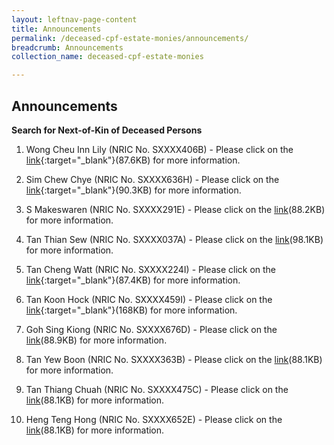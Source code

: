 ```yaml
---
layout: leftnav-page-content
title: Announcements
permalink: /deceased-cpf-estate-monies/announcements/
breadcrumb: Announcements
collection_name: deceased-cpf-estate-monies

---
```


Announcements
---
**Search for Next-of-Kin of Deceased Persons**<br>

1) Wong Cheu Inn Lily (NRIC No. SXXXX406B)  - Please click on the [link](/files/AdvT1026-2017.pdf){:target="_blank"}(87.6KB) for more information.

2) Sim Chew Chye (NRIC No. SXXXX636H) - Please click on the [link](/files/page1.pdf){:target="_blank"}(90.3KB) for more information.

3) S Makeswaren (NRIC No. SXXXX291E) - Please click on the [link](/files/AdvnoticeT6434-2018.pdf)(88.2KB) for more information.

4) Tan Thian Sew (NRIC No. SXXXX037A) - Please click on the [link](/files/AdvT621-2018.pdf)(98.1KB) for more information.

5) Tan Cheng Watt (NRIC No. SXXXX224I) - Please click on the [link](/files/AdvT5584-2018.pdf){:target="_blank"}(87.4KB) for more information.

6) Tan Koon Hock (NRIC No. SXXXX459I) - Please click on the [link](/files/page1(1).pdf){:target="_blank"}(168KB) for more information.

7) Goh Sing Kiong  (NRIC No. SXXXX676D) - Please click on the [link](/files/T.2447.2014GOHSINGKIONG.pdf)(88.9KB) for more information.

8) Tan Yew Boon (NRIC No. SXXXX363B)  - Please click on the [link](/files/AdvT2814-2015.pdf)(88.1KB) for more information.

9) Tan Thiang Chuah (NRIC No. SXXXX475C)  - Please click on the [link](/files/Advertisementnotice5584-2018.pdf)(88.1KB) for more information.

10) Heng Teng Hong (NRIC No. SXXXX652E)  - Please click on the [link](/files/T48862017-Advertisement.pdf)(88.1KB) for more information.
